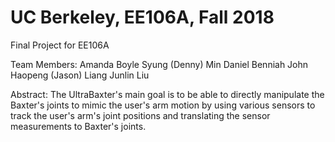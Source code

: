 # UC Berkeley, EE106A, Fall 2018
Final Project for EE106A

Team Members: 
Amanda Boyle
Syung (Denny) Min
Daniel Benniah John
Haopeng (Jason) Liang
Junlin Liu

Abstract:
The UltraBaxter's main goal is to be able to directly manipulate the Baxter's joints 
to mimic the user's arm motion by using various sensors to track the user's arm's 
joint positions and translating the sensor measurements to Baxter's joints.
